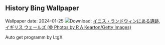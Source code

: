 ## History Bing Wallpaper
Wallpaper date: 2024-01-25
![](https://www.bing.com/th?id=OHR.DwynwensDay_JA-JP1767839645_UHD.jpg&w=1000)Download: [イニス・ランドウィンにある遺跡, イギリス ウェールズ (© Photos by R A Kearton/Getty Images)](https://www.bing.com/th?id=OHR.DwynwensDay_JA-JP1767839645_UHD.jpg)

Auto get programm by LtgX
